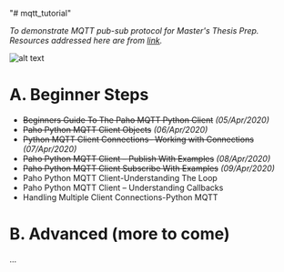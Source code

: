 "# mqtt_tutorial" 

*To demonstrate MQTT pub-sub protocol for Master's Thesis Prep.*
*Resources addressed here are from [link](http://www.steves-internet-guide.com/).*

![alt text](https://www.influxdata.com/wp-content/uploads/MQTT.png "MQTT")

# A. Beginner Steps

- ~~Beginners Guide To The Paho MQTT Python Client~~ *(05/Apr/2020)*
- ~~Paho Python MQTT Client Objects~~ *(06/Apr/2020)*
- ~~Python MQTT Client Connections– Working with Connections~~ *(07/Apr/2020)*
- ~~Paho Python MQTT Client – Publish With Examples~~ *(08/Apr/2020)*
- ~~Paho Python MQTT Client Subscribe With Examples~~ *(09/Apr/2020)*
- Paho Python MQTT Client-Understanding The Loop
- Paho Python MQTT Client – Understanding Callbacks
- Handling Multiple Client Connections-Python MQTT

# B. Advanced (more to come)

...
